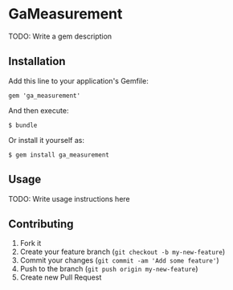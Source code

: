 # GaMeasurement

TODO: Write a gem description

## Installation

Add this line to your application's Gemfile:

    gem 'ga_measurement'

And then execute:

    $ bundle

Or install it yourself as:

    $ gem install ga_measurement

## Usage

TODO: Write usage instructions here

## Contributing

1. Fork it
2. Create your feature branch (`git checkout -b my-new-feature`)
3. Commit your changes (`git commit -am 'Add some feature'`)
4. Push to the branch (`git push origin my-new-feature`)
5. Create new Pull Request
